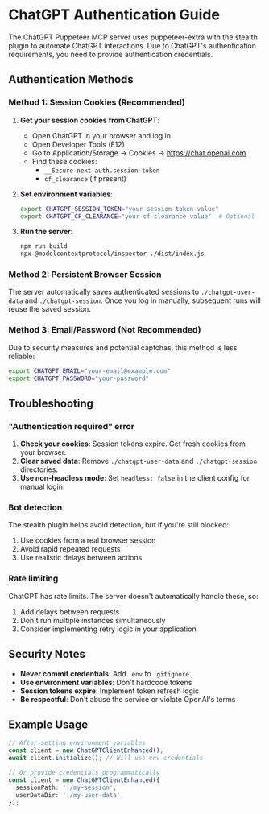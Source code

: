 # ChatGPT Authentication Guide

The ChatGPT Puppeteer MCP server uses puppeteer-extra with the stealth plugin to automate ChatGPT interactions. Due to ChatGPT's authentication requirements, you need to provide authentication credentials.

## Authentication Methods

### Method 1: Session Cookies (Recommended)

1. **Get your session cookies from ChatGPT**:
   - Open ChatGPT in your browser and log in
   - Open Developer Tools (F12)
   - Go to Application/Storage → Cookies → https://chat.openai.com
   - Find these cookies:
     - `__Secure-next-auth.session-token`
     - `cf_clearance` (if present)

2. **Set environment variables**:
   ```bash
   export CHATGPT_SESSION_TOKEN="your-session-token-value"
   export CHATGPT_CF_CLEARANCE="your-cf-clearance-value"  # Optional
   ```

3. **Run the server**:
   ```bash
   npm run build
   npx @modelcontextprotocol/inspector ./dist/index.js
   ```

### Method 2: Persistent Browser Session

The server automatically saves authenticated sessions to `./chatgpt-user-data` and `./chatgpt-session`. Once you log in manually, subsequent runs will reuse the saved session.

### Method 3: Email/Password (Not Recommended)

Due to security measures and potential captchas, this method is less reliable:

```bash
export CHATGPT_EMAIL="your-email@example.com"
export CHATGPT_PASSWORD="your-password"
```

## Troubleshooting

### "Authentication required" error

1. **Check your cookies**: Session tokens expire. Get fresh cookies from your browser.
2. **Clear saved data**: Remove `./chatgpt-user-data` and `./chatgpt-session` directories.
3. **Use non-headless mode**: Set `headless: false` in the client config for manual login.

### Bot detection

The stealth plugin helps avoid detection, but if you're still blocked:

1. Use cookies from a real browser session
2. Avoid rapid repeated requests
3. Use realistic delays between actions

### Rate limiting

ChatGPT has rate limits. The server doesn't automatically handle these, so:

1. Add delays between requests
2. Don't run multiple instances simultaneously
3. Consider implementing retry logic in your application

## Security Notes

- **Never commit credentials**: Add `.env` to `.gitignore`
- **Use environment variables**: Don't hardcode tokens
- **Session tokens expire**: Implement token refresh logic
- **Be respectful**: Don't abuse the service or violate OpenAI's terms

## Example Usage

```typescript
// After setting environment variables
const client = new ChatGPTClientEnhanced();
await client.initialize(); // Will use env credentials

// Or provide credentials programmatically
const client = new ChatGPTClientEnhanced({
  sessionPath: './my-session',
  userDataDir: './my-user-data',
});
```
